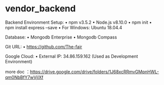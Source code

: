 # vendor_backend

Backend Environment Setup:
•	npm v3.5.2
•	Node.js v8.10.0
•	npm init
•	npm install express –save
•	For Windows: Ubuntu 18.04.4

Database:
•	Mongodb Enterprise
•	Mongodb Compass

Git URL: 
•	https://github.com/The-fair

Google Cloud:
•	External IP: 34.86.159.162
	(Used as Development Environment)

more doc ：https://drive.google.com/drive/folders/1J68xcRRmvGMpnHWL-qm0NbBfY7wVjIXf
